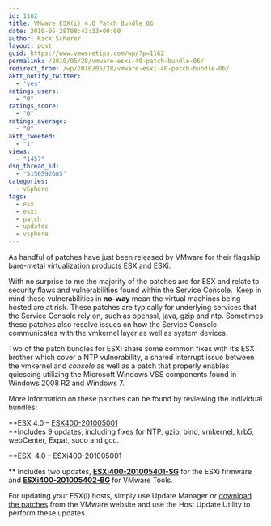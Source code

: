 ```yaml
---
id: 1162
title: VMware ESX(i) 4.0 Patch Bundle 06
date: 2010-05-28T08:43:33+00:00
author: Rick Scherer
layout: post
guid: https://www.vmwaretips.com/wp/?p=1162
permalink: /2010/05/28/vmware-esxi-40-patch-bundle-06/
redirect_from: /wp/2010/05/28/vmware-esxi-40-patch-bundle-06/
aktt_notify_twitter:
  - 'yes'
ratings_users:
  - "0"
ratings_score:
  - "0"
ratings_average:
  - "0"
aktt_tweeted:
  - "1"
views:
  - "1457"
dsq_thread_id:
  - "5156592685"
categories:
  - vSphere
tags:
  - esx
  - esxi
  - patch
  - updates
  - vsphere
---
```

As handful of patches have just been released by VMware for their flagship bare-metal virtualization products ESX and ESXi.

With no surprise to me the majority of the patches are for ESX and relate to security flaws and vulnerabilities found within the Service Console.  Keep in mind these vulnerabilities in **no-way** mean the virtual machines being hosted are at risk. These patches are typically for underlying services that the Service Console rely on, such as openssl, java, gzip and ntp. Sometimes these patches also resolve issues on how the Service Console communicates with the vmkernel layer as well as system devices.

Two of the patch bundles for ESXi share some common fixes with it&#8217;s ESX brother which cover a NTP vulnerability, a shared interrupt issue between the vmkernel and _console_ as well as a patch that properly enables quiescing utilizing the Microsoft Windows VSS components found in Windows 2008 R2 and Windows 7.

More information on these patches can be found by reviewing the individual bundles;

**ESX 4.0 &#8211; <a href="http://kb.vmware.com/kb/1019491" target="_blank"><span>ESX400-201005001</span><br /> </a>**Includes 9 updates, including fixes for NTP, gzip, bind, vmkernel, krb5, webCenter, Expat, sudo and gcc.

**ESXi 4.0 &#8211; <span>ESXi400-201005001</span>
  
** Includes two updates, <span><a href="http://kb.vmware.com/kb/1021041" target="_blank"><strong>ESXi400-201005401-SG</strong></a> for the ESXi firmware and <strong><span><a href="http://kb.vmware.com/kb/1021042" target="_blank">ESXi400-201005402-BG</a></span> </strong>for VMware Tools.</span>

For updating your ESX(i) hosts, simply use Update Manager or <a href="http://www.vmware.com/patch/download/" target="_blank">download the patches</a> from the VMware website and use the Host Update Utility to perform these updates.